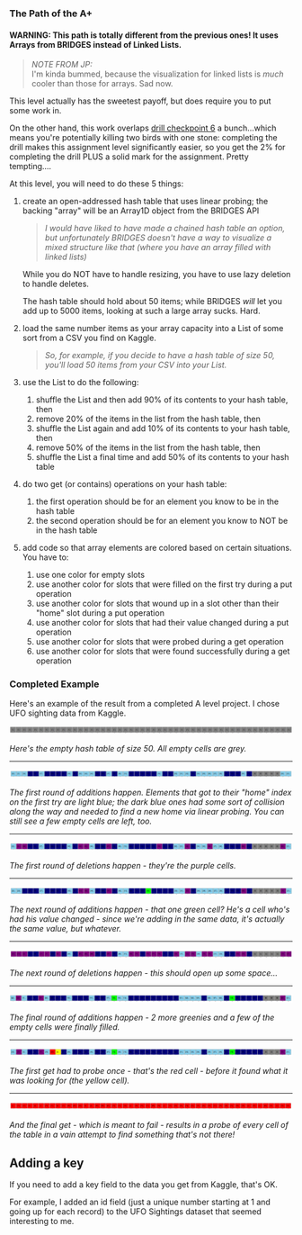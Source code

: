### The Path of the A+

#### WARNING: This path is totally different from the previous ones! It uses Arrays from BRIDGES instead of Linked Lists.

> _NOTE FROM JP:_  
> I'm kinda bummed, because the visualization for linked lists is *much* cooler than those for arrays. Sad now.

This level actually has the sweetest payoff, but does require you to put some work in.

On the other hand, this work overlaps [drill checkpoint 6](https://github.com/MRU-CSIS-2503-202101-001/course-resources/blob/main/drill-checkpoints.md#checkpoint-6-aka-choose-your-own-hashventure) a bunch...which means you're potentially killing two birds with one stone: completing the drill makes this assignment level significantly easier, so you get the 2% for completing the drill PLUS a solid mark for the assignment. Pretty tempting....

At this level, you will need to do these 5 things:

1. create an open-addressed hash table that uses linear probing; the backing "array" will be an Array1D object from the BRIDGES API

    > _I would have liked to have made a chained hash table an option, but unfortunately BRIDGES doesn't have a way to visualize a mixed structure like that (where you have an array filled with linked lists)_

    While you do NOT have to handle resizing, you have to use lazy deletion to handle deletes.
    
    The hash table should hold about 50 items; while BRIDGES _will_ let you add up to 5000 items, looking at such a large array sucks. Hard.

2. load the same number items as your array capacity into a List of some sort from a CSV you find on Kaggle.

    > _So, for example, if you decide to have a hash table of size 50, you'll load 50 items from your CSV into your List._

3. use the List to do the following:
      1. shuffle the List and then add 90% of its contents to your hash table, then
      2. remove 20% of the items in the list from the hash table, then
      3. shuffle the List again and add 10% of its contents to your hash table, then
      4. remove 50% of the items in the list from the hash table, then
      5. shuffle the List a final time and add 50% of its contents to your hash table
   
4. do two get (or contains) operations on your hash table:
      1. the first operation should be for an element you know to be in the hash table
      2. the second operation should be for an element you know to NOT be in the hash table 

5. add code so that array elements are colored based on certain situations. You have to:
    1. use one color for empty slots
    2. use another color for slots that were filled on the first try during a put operation
    3. use another color for slots that wound up in a slot other than their "home" slot during a put operation
    4. use another color for slots that had their value changed during a put operation
    5. use another color for slots that were probed during a get operation
    6. use another color for slots that were found successfully during a get operation


### Completed Example

Here's an example of the result from a completed A level project. I chose UFO sighting data from Kaggle. 

![ufo-1](images/hash-1.png)

_Here's the empty hash table of size 50. All empty cells are grey._

---

![ufo-2](images/hash-2.png)

_The first round of additions happen. Elements that got to their "home" index on the first try are light blue; the dark blue ones had some sort of collision along the way and needed to find a new home via linear probing. You can still see a few empty cells are left, too._

---

![ufo-3](images/hash-3.png)

_The first round of deletions happen - they're the purple cells._

---

![ufo-4](images/hash-4.png)

_The next round of additions happen - that one green cell? He's a cell who's had his value changed - since we're adding in the same data, it's actually the same value, but whatever._

---

![ufo-5](images/hash-5.png)

_The next round of deletions happen - this should open up some space..._

---

![ufo-6](images/hash-6.png)

_The final round of additions happen - 2 more greenies and a few of the empty cells were finally filled._

---

![ufo-7](images/hash-7.png)

_The first get had to probe once - that's the red cell - before it found what it was looking for (the yellow cell)._

---

![ufo-8](images/hash-8.png)

_And the final get - which is meant to fail - results in a probe of every cell of the table in a vain attempt to find something that's not there!_


## Adding a key

If you need to add a key field to the data you get from Kaggle, that's OK.

For example, I added an id field (just a unique number starting at 1 and going up for each record) to the UFO Sightings dataset that seemed interesting to me.